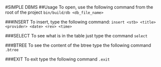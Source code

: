 #SIMPLE DBMS
##Usage
To open, use the following command from the root of the project
`bin/build/db <db_file_name>`

###INSERT
To insert, type the following command:
`insert <stb> <title> <provider> <date> <rev> <time>`

###SELECT
To see what is in the table just type the command `select`

###BTREE
To see the content of the btree type the following command
`.btree`

###EXIT
To exit type the following command
`.exit`
